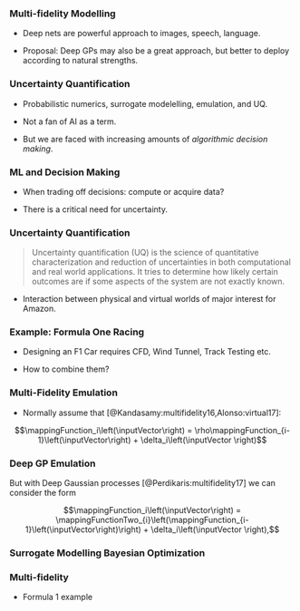 ### Multi-fidelity Modelling

* Deep nets are powerful approach to images, speech, language.

* Proposal: Deep GPs may also be a great approach, but better to deploy according to natural strengths.

### Uncertainty Quantification

* Probabilistic numerics, surrogate modelelling, emulation, and UQ.

* Not a fan of AI as a term.

* But we are faced with increasing amounts of *algorithmic decision making*.

### ML and Decision Making

* When trading off decisions: compute or acquire data?

* There is a critical need for uncertainty.

### Uncertainty Quantification

> Uncertainty quantification (UQ) is the science of quantitative characterization and reduction of uncertainties in both computational and real world applications. It tries to determine how likely certain outcomes are if some aspects of the system are not exactly known.

* Interaction between physical and virtual worlds of major interest for Amazon.

### Example: Formula One Racing

* Designing an F1 Car requires CFD, Wind Tunnel, Track Testing etc.

* How to combine them?

### Multi-Fidelity Emulation

* Normally assume that [@Kandasamy:multifidelity16,Alonso:virtual17]:

$$\mappingFunction_i\left(\inputVector\right) = \rho\mappingFunction_{i-1}\left(\inputVector\right) + \delta_i\left(\inputVector \right)$$

### Deep GP Emulation 

But with Deep Gaussian processes [@Perdikaris:multifidelity17] we can consider the form 

$$\mappingFunction_i\left(\inputVector\right) = \mappingFunctionTwo_{i}\left(\mappingFunction_{i-1}\left(\inputVector\right)\right) + \delta_i\left(\inputVector \right),$$

### Surrogate Modelling Bayesian Optimization

### Multi-fidelity

* Formula 1 example
